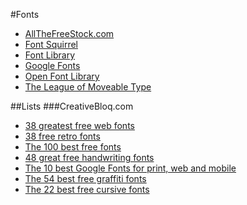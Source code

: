 #Fonts
*   [AllTheFreeStock.com](http://allthefreestock.com/)
*   [Font Squirrel](http://www.fontsquirrel.com/)
*   [Font Library](https://fontlibrary.org/en)
*   [Google Fonts](https://www.google.com/fonts)
*   [Open Font Library](http://openfontlibrary.org/)
*   [The League of Moveable Type](https://www.theleagueofmoveabletype.com/)

##Lists
###CreativeBloq.com
*   [38 greatest free web fonts](http://www.creativebloq.com/features/the-38-greatest-free-web-fonts)
*   [38 free retro fonts](http://www.creativebloq.com/features/38-free-retro-fonts)
*   [The 100 best free fonts](http://www.creativebloq.com/graphic-design-tips/best-free-fonts-for-designers-1233380)
*   [48 great free handwriting fonts](http://www.creativebloq.com/features/48-great-free-handwriting-fonts)
*   [The 10 best Google Fonts for print, web and mobile](http://www.creativebloq.com/features/the-10-best-google-fonts-for-print-web-and-mobile)
*   [The 54 best free graffiti fonts](http://www.creativebloq.com/features/the-53-best-free-graffiti-fonts)
*   [The 22 best free cursive fonts](http://www.creativebloq.com/features/the-22-best-free-cursive-fonts)
